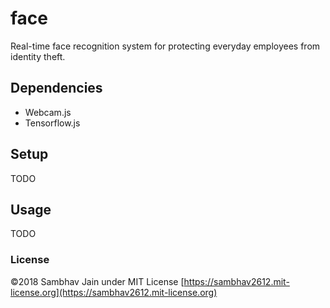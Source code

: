 # face

Real-time face recognition system for protecting everyday employees from identity theft.

## Dependencies

- Webcam.js
- Tensorflow.js

## Setup

TODO

## Usage

TODO

### License

©2018 Sambhav Jain under MIT License [https://sambhav2612.mit-license.org](https://sambhav2612.mit-license.org)